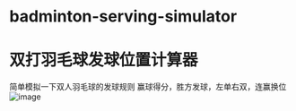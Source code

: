 # badminton-serving-simulator
# 双打羽毛球发球位置计算器
简单模拟一下双人羽毛球的发球规则
赢球得分，胜方发球，左单右双，连赢换位
![image](https://user-images.githubusercontent.com/25857441/200175908-581b9c0a-e862-4725-b6fb-8e9bf76e0295.png)
